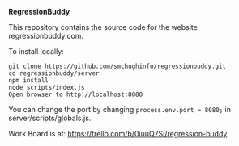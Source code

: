 **RegressionBuddy**

This repository contains the source code for the website regressionbuddy.com.

To install locally:

    git clone https://github.com/smchughinfo/regressionbuddy.git
    cd regressionbuddy/server
    npm install
    node scripts/index.js
    Open browser to http://localhost:8080

You can change the port by changing `process.env.port = 8080;` in server/scripts/globals.js.

Work Board is at: https://trello.com/b/0iuuQ7Si/regression-buddy